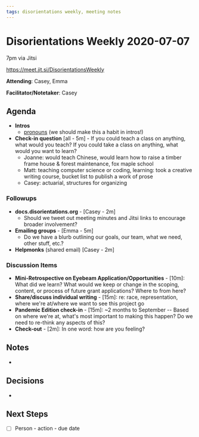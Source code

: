 ```yaml
---
tags: disorientations weekly, meeting notes
---
```


# Disorientations Weekly 2020-07-07

7pm via Jitsi

https://meet.jit.si/DisorientationsWeekly

**Attending**: Casey, Emma

**Facilitator/Notetaker**: Casey

## Agenda
- **Intros** 
    - [pronouns](https://en.wikipedia.org/wiki/Preferred_gender_pronoun) (we should make this a habit in intros!)
- **Check-in question** [all - 5m] - If you could teach a class on anything, what would you teach? If you could take a class on anything, what would you want to learn?
    - Joanne: would teach Chinese, would learn how to raise a timber frame house & forest maintenance, fox maple school
    - Matt: teaching computer science or coding, learning: took a creative writing course, bucket list to publish a work of prose
    - Casey: actuarial, structures for organizing


### Followups
- **docs.disorientations.org** - [Casey - 2m]
    - Should we tweet out meeting minutes and Jitsi links to encourage broader involvement?
- **Emailing groups** - [Emma - 5m]
    - Do we have a blurb outlining our goals, our team, what we need, other stuff, etc.?
- **Helpmonks** (shared email) [Casey - 2m]

### Discussion Items
- **Mini-Retrospective on Eyebeam Application/Opportunities** - [10m]: What did we learn? What would we keep or change in the scoping, content, or process of future grant applications? Where to from here?
- **Share/discuss individual writing** - [15m]: re: race, representation, where we're at/where we want to see this project go
- **Pandemic Edition check-in** - [15m]: ~2 months to September -- Based on where we're at, what's most important to making this happen? Do we need to re-think any aspects of this?
- **Check-out** - [2m]: In one word: how are you feeling? 

## Notes
- 

## Decisions
- 

## Next Steps
- [ ] Person - action - due date